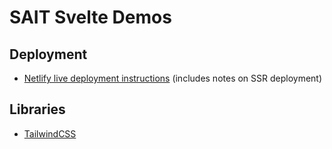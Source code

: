 # SAIT Svelte Demos

## Deployment

- [Netlify live deployment instructions](https://docs.netlify.com/integrations/frameworks/sveltekit/) (includes notes on SSR deployment)

## Libraries

- [TailwindCSS]()
